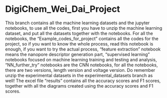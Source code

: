 # DigiChem_Wei_Dai_Project

This branch contains all the machine learning datasets and the jupyter notebooks, to use all the codes, first you have to unzip the machine learning dataset, and put all the datasets together with the notebooks.
For all the notebooks, the “Example_codes_for_project” contains all the codes for the project, so if you want to know the whole process, read this notebook is enough, if you want to try the actual process, “feature extraction” notebook means the nanopore descriptor generation part, “supervised learning” notebooks focused on machine learning training and testing and analysis, “NN_further_try” notebooks are the CNN notebooks, for all the notebooks, there are two versions, length version and voltage version.
Do remember unzip the experimental datasets in the experimental_datasets branch as well!
The excel file “results” contains all the accuracy scores and F1 scores, together with all the diagrams created using the accuracy scores and F1 scores.
